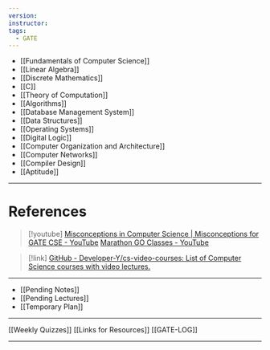 ```yaml
---
version: 
instructor: 
tags:
  - GATE
---
```


- [[Fundamentals of Computer Science]]
- [[Linear Algebra]]
- [[Discrete Mathematics]]
- [[C]]
- [[Theory of Computation]]
- [[Algorithms]]
- [[Database Management System]]
- [[Data Structures]]
- [[Operating Systems]]
- [[Digital Logic]]
- [[Computer Organization and Architecture]]
- [[Computer Networks]]
- [[Compiler Design]]
- [[Aptitude]]

---

# References

> [!youtube] 
> [Misconceptions in Computer Science | Misconceptions for GATE CSE - YouTube](https://www.youtube.com/playlist?list=PLIPZ2_p3RNHh1eUa2maGFYeI1oc6XBdfA)
> [Marathon GO Classes - YouTube](https://www.youtube.com/playlist?list=PLIPZ2_p3RNHgz_uIqO3iGfZETeqNAyVUH)


> [!link] 
> [GitHub - Developer-Y/cs-video-courses: List of Computer Science courses with video lectures.](https://github.com/Developer-Y/cs-video-courses)


---
- [[Pending Notes]]
- [[Pending Lectures]]
- [[Temporary Plan]]
---
[[Weekly Quizzes]]
[[Links for Resources]]
[[GATE-LOG]]

---